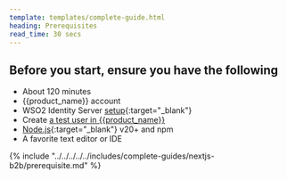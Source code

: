 ```yaml
---
template: templates/complete-guide.html
heading: Prerequisites
read_time: 30 secs
---
```


## Before you start, ensure you have the following

* About 120 minutes
* {{product_name}} account
* WSO2 Identity Server [setup](https://is.docs.wso2.com/en/latest/get-started/quick-set-up/){:target="_blank"}
* Create [a test user in {{product_name}}](https://wso2.com/asgardeo/docs/guides/users/manage-users/#onboard-users)
* [Node.js](https://nodejs.org/en/download/package-manager){:target="_blank"} v20+ and npm
* A favorite text editor or IDE

{% include "../../../../../includes/complete-guides/nextjs-b2b/prerequisite.md" %}
